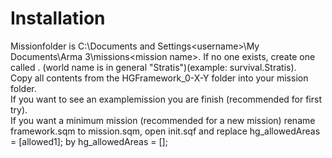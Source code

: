 # Installation
Missionfolder is C:\Documents and Settings\<username>\My Documents\Arma 3\missions\<mission name>.<world Name>
If no one exists, create one called <mission name>.<world Name> (world name is in general "Stratis")(example: survival.Stratis).    
Copy all contents from the HGFramework_0-X-Y folder into your mission folder.  
If you want to see an examplemission you are finish (recommended for first try).  
If you want a minimum mission (recommended for a new mission) rename framework.sqm to mission.sqm, open init.sqf and replace
    hg_allowedAreas = [allowed1];
by
    hg_allowedAreas = [];